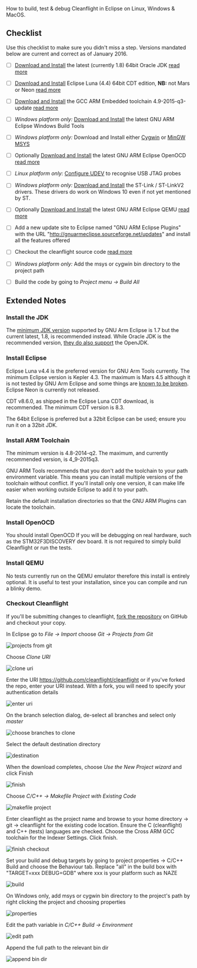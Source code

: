 How to build, test & debug Cleanflight in Eclipse on Linux, Windows & MacOS.

## Checklist

Use this checklist to make sure you didn't miss a step. Versions mandated below are current and correct as of January 2016.

- [ ] [Download and Install](http://www.oracle.com/technetwork/java/javase/downloads/jdk8-downloads-2133151.html) the latest (currently 1.8) 64bit Oracle JDK [read more](#install-the-jdk)
- [ ] [Download and Install](https://eclipse.org/downloads/packages/eclipse-ide-cc-developers/lunasr2) Eclipse Luna (4.4) 64bit CDT edition, **NB:** not Mars or Neon [read more](#install-eclipse)
- [ ] [Download and Install](https://launchpad.net/gcc-arm-embedded/4.9/4.9-2015-q3-update) the GCC ARM Embedded toolchain 4.9-2015-q3-update [read more](#install-arm-toolchain)
 - [ ] *Windows platform only:* [Download and Install](https://github.com/gnuarmeclipse/windows-build-tools/releases) the latest GNU ARM Eclipse Windows Build Tools
 - [ ] *Windows platform only:* Download and Install either [Cygwin](http://cygwin.com/install.html) or [MinGW MSYS](http://sourceforge.net/projects/mingw/files/latest/download)
- [ ] Optionally [Download and Install](https://github.com/gnuarmeclipse/openocd/releases) the latest GNU ARM Eclipse OpenOCD [read more](#install-openocd)
 - [ ] *Linux platform only:* [Configure UDEV](http://gnuarmeclipse.github.io/openocd/install/#udev) to recognise USB JTAG probes
 - [ ] *Windows platform only:* [Download and Install](http://www.st.com/web/en/catalog/tools/FM147/SC1887/PF260219) the ST-Link / ST-LinkV2 drivers. These drivers do work on Windows 10 even if not yet mentioned by ST.
- [ ] Optionally [Download and Install](https://github.com/gnuarmeclipse/qemu/releases) the latest GNU ARM Eclipse QEMU [read more](#install-qemu)
- [ ] Add a new update site to Eclipse named "GNU ARM Eclipse Plugins" with the URL "http://gnuarmeclipse.sourceforge.net/updates" and install all the features offered

- [ ] Checkout the cleanflight source code [read more](#checkout-cleanflight)
 - [ ] *Windows platform only:* Add the msys or cygwin bin directory to the project path
- [ ] Build the code by going to *Project menu -> Build All*

## Extended Notes

### Install the JDK

The [minimum JDK version](http://gnuarmeclipse.github.io/plugins/install/#java) supported by GNU Arm Eclipse is 1.7 but the current latest, 1.8, is recommended instead. While Oracle JDK is the recommended version, [they do also support](http://gnuarmeclipse.github.io/plugins/install/#java) the OpenJDK.

### Install Eclipse

Eclipse Luna v4.4 is the preferred version for GNU Arm Tools currently. The minimum Eclipse version is Kepler 4.3. The maximum is Mars 4.5 although it is not tested by GNU Arm Eclipse and some things are [known to be broken](http://gnuarmeclipse.github.io/plugins/install/#eclipse--cdt). Eclipse Neon is currently not released.

CDT v8.6.0, as shipped in the Eclipse Luna CDT download, is recommended. The minimum CDT version is 8.3.

The 64bit Eclipse is preferred but a 32bit Eclipse can be used; ensure you run it on a 32bit JDK.

### Install ARM Toolchain

The minimum version is 4.8-2014-q2. The maximum, and currently recommended version, is 4_9-2015q3.

GNU ARM Tools recommends that you don't add the toolchain to your path environment variable. This means you can install multiple versions of the toolchain without conflict. If you'll install only one version, it can make life easier when working outside Eclipse to add it to your path.

Retain the default installation directories so that the GNU ARM Plugins can locate the toolchain.

### Install OpenOCD

You should install OpenOCD If you will be debugging on real hardware, such as the STM32F3DISCOVERY dev board. It is not required to simply build Cleanflight or run the tests.

### Install QEMU

No tests currently run on the QEMU emulator therefore this install is entirely optional. It is useful to test your installation, since you can compile and run a blinky demo.

### Checkout Cleanflight

If you'll be submitting changes to cleanflight, [fork the repository](https://help.github.com/articles/fork-a-repo/) on GitHub and checkout your copy.

In Eclipse go to *File -> Import* choose *Git -> Projects from Git*

![projects from git](assets/building-in-eclipse/checkout-cleanflight-001.PNG)

Choose *Clone URI*

![clone uri](assets/building-in-eclipse/checkout-cleanflight-002.PNG)

Enter the URI https://github.com/cleanflight/cleanflight or if you've forked the repo, enter your URI instead. With a fork, you will need to specify your authentication details

![enter uri](assets/building-in-eclipse/checkout-cleanflight-003.PNG)

On the branch selection dialog, de-select all branches and select only *master*

![choose branches to clone](assets/building-in-eclipse/checkout-cleanflight-004.PNG)

Select the default destination directory

![destination](assets/building-in-eclipse/checkout-cleanflight-005.PNG)

When the download completes, choose *Use the New Project wizard* and click Finish

![finish](assets/building-in-eclipse/checkout-cleanflight-006.PNG)

Choose *C/C++ -> Makefile Project with Existing Code*

![makefile project](assets/building-in-eclipse/checkout-cleanflight-007.PNG)

Enter cleanflight as the project name and browse to your home directory -> git -> cleanflight for the existing code location. Ensure the C (cleanflight) and C++ (tests) languages are checked. Choose the Cross ARM GCC toolchain for the Indexer Settings. Click finish.

![finish checkout](assets/building-in-eclipse/checkout-cleanflight-008.PNG)

Set your build and debug targets by going to project properties -> C/C++ Build and choose the Behaviour tab. Replace "all" in the build box with "TARGET=xxx DEBUG=GDB" where xxx is your platform such as NAZE

![build](assets/building-in-eclipse/checkout-cleanflight-012.PNG)

On Windows only, add msys or cygwin bin directory to the project's path by right clicking the project and choosing properties

![properties](assets/building-in-eclipse/checkout-cleanflight-009.PNG)

Edit the path variable in *C/C++ Build -> Environment*

![edit path](assets/building-in-eclipse/checkout-cleanflight-010.PNG)

Append the full path to the relevant bin dir

![append bin dir](assets/building-in-eclipse/checkout-cleanflight-011.PNG)
